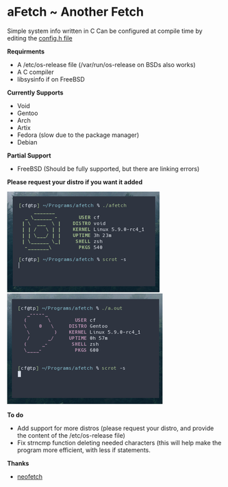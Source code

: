 # aFetch ~ Another Fetch
Simple system info written in C
Can be configured at compile time by editing the [config.h file](config.h) 

**Requirments**
*  A /etc/os-release file (/var/run/os-release on BSDs also works)
*  A C compiler
*  libsysinfo if on FreeBSD

**Currently Supports**
*  Void
*  Gentoo
*  Arch
*  Artix
*  Fedora (slow due to the package manager)
*  Debian

**Partial Support**
*  FreeBSD (Should be fully supported, but there are linking errors)

**Please request your distro if you want it added**


![Screenshot on Void](screenshot1.png)
![screenshot on Gentoo](screenshot2.png)


**To do**
*  Add support for more distros (please request your distro, and provide the content of the /etc/os-release file)
*  Fix strncmp function deleting needed characters (this will help make the program more efficient, with less if statements.

**Thanks**
*  [neofetch](https://github.com/dylanaraps/neofetch)

